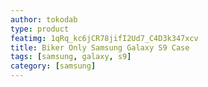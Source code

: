 ```yaml
---
author: tokodab
type: product
featimg: 1qRq_kc6jCR78jifI2Ud7_C4D3k347xcv
title: Biker Only Samsung Galaxy S9 Case
tags: [samsung, galaxy, s9]
category: [samsung]
---
```

